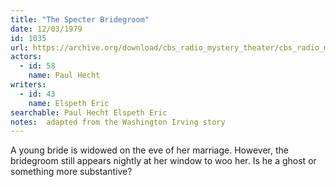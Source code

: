 ```yaml
---
title: "The Specter Bridegroom"
date: 12/03/1979
id: 1035
url: https://archive.org/download/cbs_radio_mystery_theater/cbs_radio_mystery_theater-1001-1050.zip/cbs_radio_mystery_theater-1001-1050%2Fcbsrmt_1035_the_specter_bridegroom.mp3
actors:  
  - id: 58
    name: Paul Hecht
writers:  
  - id: 43
    name: Elspeth Eric
searchable: Paul Hecht Elspeth Eric
notes:  adapted from the Washington Irving story
---
```

A young bride is widowed on the eve of her marriage. However, the bridegroom still appears nightly at her window to woo her. Is he a ghost or something more substantive?